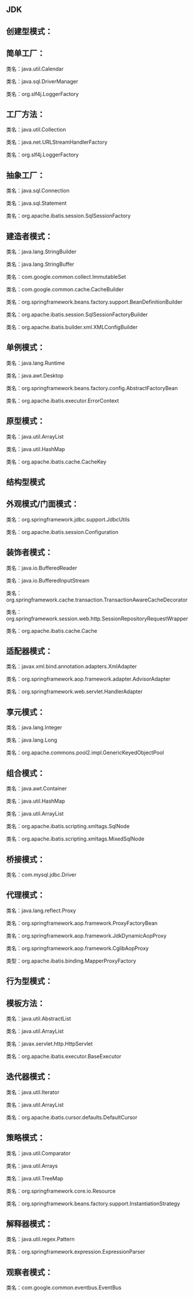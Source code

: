 **JDK**
----------------------------------------------------------------------------
**创建型模式：**
----------------------------------------------------------------------------
**简单工厂：**
----------------------------------------------------------------------------
类名：java.util.Calendar

类名：java.sql.DriverManager

类名：org.slf4j.LoggerFactory

**工厂方法：**
----------------------------------------------------------------------------
类名：java.util.Collection

类名：java.net.URLStreamHandlerFactory

类名：org.slf4j.LoggerFactory

**抽象工厂：**
----------------------------------------------------------------------------
类名：java.sql.Connection

类名：java.sql.Statement

类名：org.apache.ibatis.session.SqlSessionFactory

**建造者模式：**
----------------------------------------------------------------------------
类名：java.lang.StringBuilder

类名：java.lang.StringBuffer

类名：com.google.common.collect.ImmutableSet

类名：com.google.common.cache.CacheBuilder

类名：org.springframework.beans.factory.support.BeanDefinitionBuilder

类名：org.apache.ibatis.session.SqlSessionFactoryBuilder

类名：org.apache.ibatis.builder.xml.XMLConfigBuilder

**单例模式：**
----------------------------------------------------------------------------
类名：java.lang.Runtime

类名：java.awt.Desktop

类名：org.springframework.beans.factory.config.AbstractFactoryBean

类名：org.apache.ibatis.executor.ErrorContext

**原型模式：**
----------------------------------------------------------------------------
类名：java.util.ArrayList

类名：java.util.HashMap

类名：org.apache.ibatis.cache.CacheKey

**结构型模式**
----------------------------------------------------------------------------

**外观模式/门面模式：**
----------------------------------------------------------------------------
类名：org.springframework.jdbc.support.JdbcUtils

类名：org.apache.ibatis.session.Configuration

**装饰者模式：**
----------------------------------------------------------------------------
类名：java.io.BufferedReader

类名：java.io.BufferedInputStream

类名：org.springframework.cache.transaction.TransactionAwareCacheDecorator

类名：org.springframework.session.web.http.SessionRepositoryRequestWrapper

类名：org.apache.ibatis.cache.Cache

**适配器模式：**
----------------------------------------------------------------------------
类名：javax.xml.bind.annotation.adapters.XmlAdapter

类名：org.springframework.aop.framework.adapter.AdvisorAdapter

类名：org.springframework.web.servlet.HandlerAdapter

**享元模式：**
----------------------------------------------------------------------------
类名：java.lang.Integer

类名：java.lang.Long

类名：org.apache.commons.pool2.impl.GenericKeyedObjectPool

**组合模式：**
----------------------------------------------------------------------------
类名：java.awt.Container

类名：java.util.HashMap

类名：java.util.ArrayList

类名：org.apache.ibatis.scripting.xmltags.SqlNode

类名：org.apache.ibatis.scripting.xmltags.MixedSqlNode

**桥接模式：**
----------------------------------------------------------------------------
类名：com.mysql.jdbc.Driver

**代理模式：**
----------------------------------------------------------------------------
类名：java.lang.reflect.Proxy

类名：org.springframework.aop.framework.ProxyFactoryBean

类名：org.springframework.aop.framework.JdkDynamicAopProxy

类名：org.springframework.aop.framework.CglibAopProxy

类型：org.apache.ibatis.binding.MapperProxyFactory

**行为型模式：**
----------------------------------------------------------------------------
**模板方法：**
----------------------------------------------------------------------------
类名：java.util.AbstractList

类名：java.util.ArrayList

类名：javax.servlet.http.HttpServlet

类名：org.apache.ibatis.executor.BaseExecutor

**迭代器模式：**
----------------------------------------------------------------------------
类名：java.util.Iterator

类名：java.util.ArrayList

类名：org.apache.ibatis.cursor.defaults.DefaultCursor

**策略模式：**
----------------------------------------------------------------------------
类名：java.util.Comparator

类名：java.util.Arrays

类名：java.util.TreeMap

类名：org.springframework.core.io.Resource

类名：org.springframework.beans.factory.support.InstantiationStrategy

**解释器模式：**
----------------------------------------------------------------------------
类名：java.util.regex.Pattern

类名：org.springframework.expression.ExpressionParser

观察者模式：
----------------------------------------------------------------------------
类名：com.google.common.eventbus.EventBus
